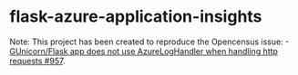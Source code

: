 # flask-azure-application-insights

Note: This project has been created to reproduce the Opencensus issue:
-[GUnicorn/Flask app does not use AzureLogHandler when handling http requests #957](https://github.com/census-instrumentation/opencensus-python/issues/957).
